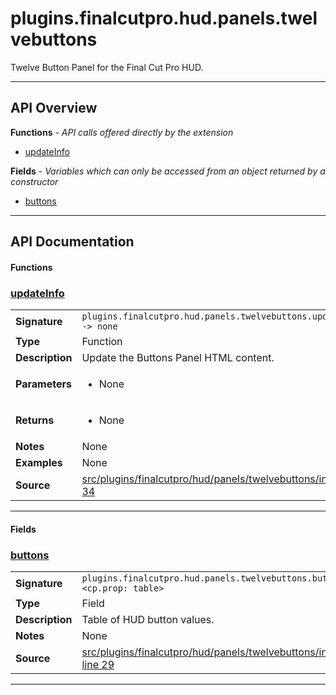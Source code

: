 # plugins.finalcutpro.hud.panels.twelvebuttons

Twelve Button Panel for the Final Cut Pro HUD.

---

## API Overview
**Functions** - _API calls offered directly by the extension_
 * [updateInfo](#updateinfo)

**Fields** - _Variables which can only be accessed from an object returned by a constructor_
 * [buttons](#buttons)


---

## API Documentation

#### Functions


### [updateInfo](#updateinfo)

|                                             |                                                                                     |
| --------------------------------------------|-------------------------------------------------------------------------------------|
| **Signature**                               | `plugins.finalcutpro.hud.panels.twelvebuttons.updateInfo() -> none`                                                                    |
| **Type**                                    | Function                                                                     |
| **Description**                             | Update the Buttons Panel HTML content.                                                                     |
| **Parameters**                              | <ul><li>None</li></ul> |
| **Returns**                                 | <ul><li>None</li></ul>          |
| **Notes**                                   | None |
| **Examples**                                | None |
| **Source**                                  | [src/plugins/finalcutpro/hud/panels/twelvebuttons/init.lua line 34](https://github.com/CommandPost/CommandPost/blob/develop/src/plugins/finalcutpro/hud/panels/twelvebuttons/init.lua#L34) |

---

#### Fields


### [buttons](#buttons)

|                                             |                                                                                     |
| --------------------------------------------|-------------------------------------------------------------------------------------|
| **Signature**                               | `plugins.finalcutpro.hud.panels.twelvebuttons.buttons <cp.prop: table>`                                                                    |
| **Type**                                    | Field                                                                     |
| **Description**                             | Table of HUD button values.                                                                     |
| **Notes**                                   | None |
| **Source**                                  | [src/plugins/finalcutpro/hud/panels/twelvebuttons/init.lua line 29](https://github.com/CommandPost/CommandPost/blob/develop/src/plugins/finalcutpro/hud/panels/twelvebuttons/init.lua#L29) |

---

